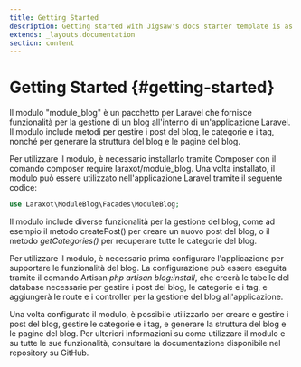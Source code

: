 ```yaml
---
title: Getting Started
description: Getting started with Jigsaw's docs starter template is as easy as 1, 2, 3.
extends: _layouts.documentation
section: content
---
```


# Getting Started {#getting-started}


Il modulo "module_blog" è un pacchetto per Laravel che fornisce funzionalità per la gestione di un blog all'interno di un'applicazione Laravel. Il modulo include metodi per gestire i post del blog, le categorie e i tag, nonché per generare la struttura del blog e le pagine del blog.

Per utilizzare il modulo, è necessario installarlo tramite Composer con il comando composer require laraxot/module_blog. Una volta installato, il modulo può essere utilizzato nell'applicazione Laravel tramite il seguente codice:

```php
use Laraxot\ModuleBlog\Facades\ModuleBlog;
```

Il modulo include diverse funzionalità per la gestione del blog, come ad esempio il metodo createPost() per creare un nuovo post del blog, o il metodo *getCategories()* per recuperare tutte le categorie del blog.

Per utilizzare il modulo, è necessario prima configurare l'applicazione per supportare le funzionalità del blog. La configurazione può essere eseguita tramite il comando Artisan *php artisan blog:install*, che creerà le tabelle del database necessarie per gestire i post del blog, le categorie e i tag, e aggiungerà le route e i controller per la gestione del blog all'applicazione.

Una volta configurato il modulo, è possibile utilizzarlo per creare e gestire i post del blog, gestire le categorie e i tag, e generare la struttura del blog e le pagine del blog. Per ulteriori informazioni su come utilizzare il modulo e su tutte le sue funzionalità, consultare la documentazione disponibile nel repository su GitHub.